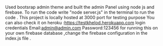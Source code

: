 Used bootsrap admin theme and built the admin Panel using node js and firebase. To run the code write "node server.js" in the terminal to run the code . This project is locally hosted at 3000 port for testing purpose You can also check it on heroku :https://testkhelod.herokuapp.com login credentials Email:admin@admin.com Password:123456 for running this on your own firebase database ,change the firebase configuration in the index.js file .
